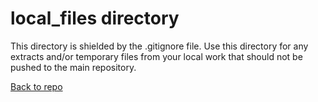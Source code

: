 # local_files directory

This directory is shielded by the .gitignore file. Use this directory for any extracts and/or temporary files from your local work that should not be pushed to the main repository.

[Back to repo](https://github.com/get-on-the-bus/via-project)